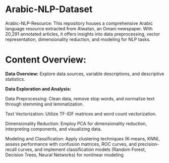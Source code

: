 # Arabic-NLP-Dataset
Arabic-NLP-Resource: This repository houses a comprehensive Arabic language resource extracted from Alwatan, an Omani newspaper. With 20,291 annotated articles, it offers insights into data preprocessing, vector representation, dimensionality reduction, and modeling for NLP tasks.

# **Content Overview:**

**Data Overview:** Explore data sources, variable descriptions, and descriptive statistics. 

**Data Exploration and Analysis:**

Data Preprocessing: Clean data, remove stop words, and normalize text through stemming and lemmatization. 

Text Vectorization: Utilize TF-IDF matrices and word count vectorization. 

Dimensionality Reduction: Employ PCA for dimensionality reduction, interpreting components, and visualizing data. 

Modeling and Classification: Apply clustering techniques (K-means, KNN), assess performance with confusion matrices, ROC curves, and precision-recall curves, and implement classification models (Random Forest, Decision Trees, Neural Networks) for nonlinear modeling
